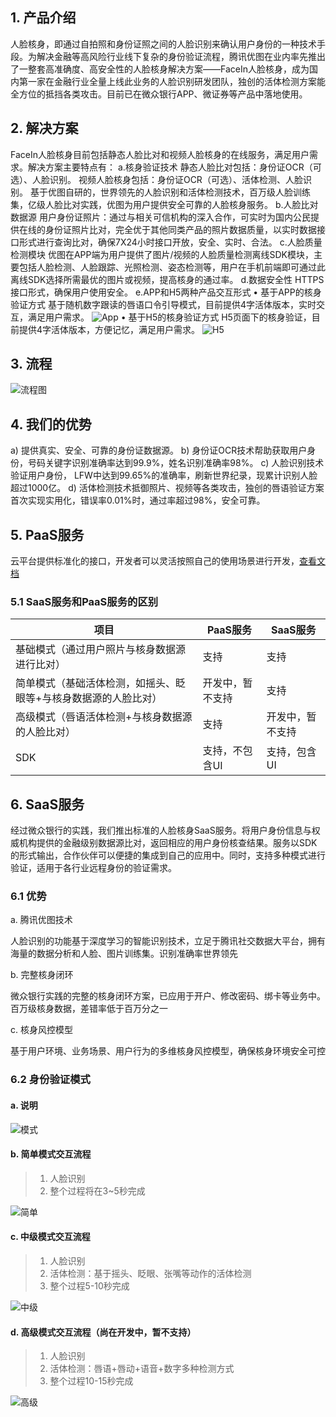 ## 1. 产品介绍
人脸核身，即通过自拍照和身份证照之间的人脸识别来确认用户身份的一种技术手段。为解决金融等高风险行业线下复杂的身份验证流程，腾讯优图在业内率先推出了一整套高准确度、高安全性的人脸核身解决方案——FaceIn人脸核身，成为国内第一家在金融行业全量上线此业务的人脸识别研发团队，独创的活体检测方案能全方位的抵挡各类攻击。目前已在微众银行APP、微证券等产品中落地使用。
## 2. 解决方案
FaceIn人脸核身目前包括静态人脸比对和视频人脸核身的在线服务，满足用户需求。解决方案主要特点有：
a.核身验证技术
静态人脸比对包括：身份证OCR（可选）、人脸识别。
视频人脸核身包括：身份证OCR（可选）、活体检测、人脸识别。
基于优图自研的，世界领先的人脸识别和活体检测技术，百万级人脸训练集，亿级人脸比对实践，优图为用户提供安全可靠的人脸核身服务。
b.人脸比对数据源
用户身份证照片：通过与相关可信机构的深入合作，可实时为国内公民提供在线的身份证照片比对，完全优于其他同类产品的照片数据质量，以实时数据接口形式进行查询比对，确保7X24小时接口开放，安全、实时、合法。
c.人脸质量检测模块
优图在APP端为用户提供了图片/视频的人脸质量检测离线SDK模块，主要包括人脸检测、人脸跟踪、光照检测、姿态检测等，用户在手机前端即可通过此离线SDK选择所需最优的图片或视频，提高核身的通过率。
d.数据安全性
HTTPS接口形式，确保用户使用安全。
e.APP和H5两种产品交互形式
•   基于APP的核身验证方式
基于随机数字跟读的唇语口令引导模式，目前提供4字活体版本，实时交互，满足用户需求。
![App](http://imgcache.tce.fsphere.cn/static/mc.qcloudimg.com/static/img/ce90185ef24051bedd43e1454151423a/image.png)
•   基于H5的核身验证方式
H5页面下的核身验证，目前提供4字活体版本，方便记忆，满足用户需求。
![H5](http://imgcache.tce.fsphere.cn/static/mc.qcloudimg.com/static/img/822349dab8b583e7514987f7d966095a/3.2.png)
## 3. 流程
![流程图](http://imgcache.tce.fsphere.cn/static/mc.qcloudimg.com/static/img/edafa2f0e9bfdfd769a118440159b153/face_check_flow2.png)
## 4. 我们的优势
a) 提供真实、安全、可靠的身份证数据源。
b) 身份证OCR技术帮助获取用户身份，号码关键字识别准确率达到99.9%，姓名识别准确率98%。
c) 人脸识别技术验证用户身份， LFW中达到99.65%的准确率，刷新世界纪录，现累计识别人脸超过1000亿。
d) 活体检测技术抵御照片、视频等各类攻击，独创的唇语验证方案首次实现实用化，错误率0.01%时，通过率超过98%，安全可靠。

## 5. PaaS服务

云平台提供标准化的接口，开发者可以灵活按照自己的使用场景进行开发，[查看文档](/document/product/460/8171)

### 5.1 SaaS服务和PaaS服务的区别

| 项目                               | PaaS服务   | SaaS服务   |
| -------------------------------- | -------- | -------- |
| 基础模式（通过用户照片与核身数据源进行比对）           | 支持       | 支持       |
| 简单模式（基础活体检测，如摇头、眨眼等+与核身数据源的人脸比对） | 开发中，暂不支持 | 支持       |
| 高级模式（唇语活体检测+与核身数据源的人脸比对）         | 支持       | 开发中，暂不支持 |
| SDK                              | 支持，不包含UI | 支持，包含UI  |

###  

## 6. SaaS服务

经过微众银行的实践，我们推出标准的人脸核身SaaS服务。将用户身份信息与权威机构提供的金融级别数据源比对，返回相应的用户身份核查结果。服务以SDK的形式输出，合作伙伴可以便捷的集成到自己的应用中。同时，支持多种模式进行验证，适用于各行业远程身份的验证需求。

### 6.1 优势

a. 腾讯优图技术

人脸识别的功能基于深度学习的智能识别技术，立足于腾讯社交数据大平台，拥有海量的数据分析和人脸、图片训练集。识别准确率世界领先

b. 完整核身闭环

微众银行实践的完整的核身闭环方案，已应用于开户、修改密码、绑卡等业务中。百万级核身数据，差错率低于百万分之一

c. 核身风控模型

基于用户环境、业务场景、用户行为的多维核身风控模型，确保核身环境安全可控

### 6.2 身份验证模式

#### a. 说明

![模式](http://imgcache.tce.fsphere.cn/static/mc.qcloudimg.com/static/img/96b3ff47d3b77ac5ab88316485978c6a/SaaS.png)

#### b. 简单模式交互流程

> 1. 人脸识别
> 2. 整个过程将在3~5秒完成

![简单](http://imgcache.tce.fsphere.cn/static/mc.qcloudimg.com/static/img/998f87046b6397616271b160bdd47007/image.png)

#### c. 中级模式交互流程

> 1. 人脸识别
> 2. 活体检测：基于摇头、眨眼、张嘴等动作的活体检测
> 3. 整个过程5-10秒完成

![中级](http://imgcache.tce.fsphere.cn/static/mc.qcloudimg.com/static/img/6134d19adcfc6d369f4c9321e5a37687/image.png)

#### d. 高级模式交互流程（尚在开发中，暂不支持）

> 1. 人脸识别
> 2. 活体检测：唇语+唇动+语音+数字多种检测方式
> 3. 整个过程10-15秒完成

![高级](http://imgcache.tce.fsphere.cn/static/mc.qcloudimg.com/static/img/daac517b984939b6a263443a0633ad35/image.png)

## 

